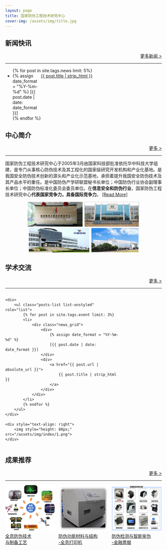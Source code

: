 ```yaml
---
layout: page
title: 国家防伪工程技术研究中心
cover-img: /assets/img/title.jpg
---
```

<!--
 * @Author: Conghao Wong
 * @Date: 2023-03-08 19:13:03
 * @LastEditors: Conghao Wong
 * @LastEditTime: 2023-03-14 10:23:30
 * @Description: file content
 * @Github: https://cocoon2wong.github.io
 * Copyright 2023 Conghao Wong, All Rights Reserved.
-->

<style>
    .news_grid {
        display: grid;
        grid-template-columns: 6.5em auto;
    }

    .t_grid_01 {
        display: grid;
        grid-template-columns: 75% auto;
        grid-gap: 60px 2%;
    }

    .t_grid_four {
        display: grid;
        grid-template-columns: 32% 32% 32%;
        grid-gap: 60px 2%;
    }
</style>

<link rel="stylesheet" type="text/css" href="/assets/css/user.css">

<div class="t_grid_back">
    <div>
        <h2>新闻快讯</h2>
    </div>
    <div style="text-align: right;">
        <a class="btn btn-info btn-lg get-started-btn btn_dark" href="/news/index">更多新闻 ></a>
    </div>
</div>

---

<ul class="posts-list list-unstyled" role="list">
    {% for post in site.tags.news limit: 5%}
    <li>
        <div class="news_grid">
            <div>
                {% assign date_format = "%Y-%m-%d" %}
                [{{ post.date | date: date_format }}]
            </div>
            <div>
                <a href="{{ post.url | absolute_url }}">
                    {{ post.title | strip_html }}
                </a>
            </div>
        </div>
    </li>
    {% endfor %}
</ul>

<p></p>

<div class="t_grid_back">
    <div>
        <h2>中心简介</h2>
    </div>
    <div style="text-align: right;">
        <a class="btn btn-info btn-lg get-started-btn btn_dark" href="/intro/introduction">更多 ></a>
    </div>
</div>

---

国家防伪工程技术研究中心于2005年3月由国家科技部批准依托华中科技大学组建，是专门从事核心防伪技术及其工程化的国家级研究开发机构和产业化基地。是我国安全防伪技术创新的源头和产业化示范基地，承担着提升我国安全防伪技术及其产品水平的重任。是中国防伪产学研联盟秘书长单位；中国防伪行业协会副理事长单位；中国防伪标准化委员会委员单位。在<strong
    class="h_01">信息安全和防伪行业</strong>，国家防伪工程技术研究中心<strong class="h_02">代表国家竞争力，具备国际竞争力</strong>。
    <a href="/intro/introduction" class="post-read-more">[Read&nbsp;More]</a>

<div style="text-align: center;">
    <img style="height: 80px;" src="/assets/img/index/1.png">
    <img style="height: 80px;" src="/assets/img/index/2.jpg">
    <img style="height: 80px;" src="/assets/img/index/3.png">
    <img style="height: 80px;" src="/assets/img/index/4.png">
</div>

<p></p>

<div class="t_grid_back">
    <div>
        <h2>学术交流</h2>
    </div>
    <div style="text-align: right;">
        <a class="btn btn-info btn-lg get-started-btn btn_dark" href="/cooperations/platform">更多 ></a>
    </div>
</div>


---

<div class="t_grid_01">
    <!-- role="list" needed so that `list-style: none` in Safari doesn't remove the list semantics -->

    <div>
        <ul class="posts-list list-unstyled" role="list">
            {% for post in site.tags.event limit: 3%}
            <li>
                <div class="news_grid">
                    <div>
                        {% assign date_format = "%Y-%m-%d" %}
                        [{{ post.date | date: date_format }}]
                    </div>
                    <div>
                        <a href="{{ post.url | absolute_url }}">
                            {{ post.title | strip_html }}
                        </a>
                    </div>
                </div>
            </li>
            {% endfor %}
        </ul>
    </div>

    <div style="text-align: right">
        <img style="height: 80px;" src="/assets/img/index/1.png">
    </div>

</div>

<p></p>

<div class="t_grid_back">
    <div>
        <h2>成果推荐</h2>
    </div>
    <div style="text-align: right;">
        <a class="btn btn-info btn-lg get-started-btn btn_dark" href="/industry/index">更多 ></a>
    </div>
</div>

---

<div class="t_grid_four">
    <a class="btn btn-info btn-lg get-started-btn btn_dark" href="/industry/index">
        <img style="height: 150px;" src="/assets/img/team/l1.png">
        <br>全息防伪技术<br>与制备工艺
    </a>
    <a class="btn btn-info btn-lg get-started-btn btn_dark" href="/industry/3-2">
        <img style="height: 150px;" src="/assets/img/industry/3/2-4.jpg">
        <br>防伪功能材料与结构<br>-全息打印机
    </a>
    <a class="btn btn-info btn-lg get-started-btn btn_dark" href="/industry/2">
        <img style="height: 150px;" src="/assets/img/team/l6.png">
        <br>防伪检测与智能鉴伪<br>-金融票据
    </a>
</div>
